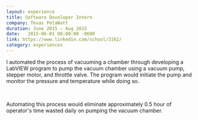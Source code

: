 ```yaml
---
layout: experience
title: Software Developer Intern
company: Texas PetaWatt
duration: June 2015 ― Aug 2015
date:   2015-06-01 08:00:00 -0600
link: https://www.linkedin.com/school/3162/
category: experiences
---
```

<p>
I automated the process of vacuuming a chamber through developing a
LabVIEW program to pump the vacuum chamber using a vacuum pump, stepper
motor, and throttle valve. The program would initiate the pump and
monitor the pressure and temperature while doing so.
</p>

<br>

<p>
Automating this process would eliminate approximately 0.5 hour of
operator's time wasted daily on pumping the vacuum chamber.
</p>